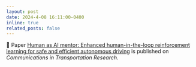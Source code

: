 ```yaml
---
layout: post
date: 2024-4-08 16:11:00-0400
inline: true
related_posts: false
---
```



🎉 Paper [Human as AI mentor: Enhanced human-in-the-loop reinforcement learning for safe and efficient autonomous driving](https://www-sciencedirect-com.ezproxy.library.wisc.edu/science/article/pii/S2772424724000106) is published on *Communications in Transportation Research*.